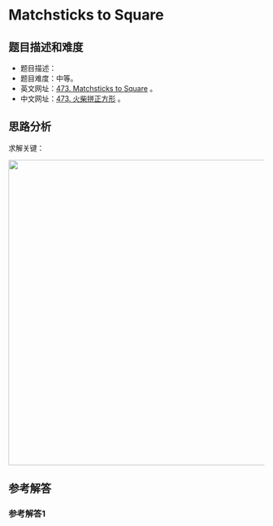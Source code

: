 # Matchsticks to Square

## 题目描述和难度
+ 题目描述：
+ 题目难度：中等。
+ 英文网址：[473. Matchsticks to Square](https://leetcode.com/problems/matchsticks-to-square/description/)  。
+ 中文网址：[473. 火柴拼正方形](https://leetcode-cn.com/problems/matchsticks-to-square/description/)  。
## 思路分析
求解关键：

<img src="https://liweiwei1419.github.io/images/leetcode-solution/" width="600">

## 参考解答
### 参考解答1

```java

```